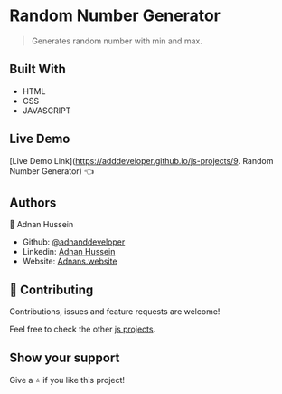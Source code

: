 <!--
*** Thanks for checking out this README Template. If you have a suggestion that would
*** make this better, please fork the repo and create a pull request or simply open
*** an issue with the tag "enhancement".
*** Thanks again! Now go create something AMAZING! :D
-->

<!-- PROJECT SHIELDS -->
<!--
*** I'm using markdown "reference style" links for readability.
*** Reference links are enclosed in brackets [ ] instead of parentheses ( ).
*** See the bottom of this document for the declaration of the reference variables
*** for contributors-url, forks-url, etc. This is an optional, concise syntax you may use.
*** https://www.markdownguide.org/basic-syntax/#reference-style-links
-->
# Random Number Generator

> Generates random number with min and max.

## Built With
- HTML
- CSS
- JAVASCRIPT

## Live Demo

[Live Demo Link](https://adddeveloper.github.io/js-projects/9. Random Number Generator) :point_left:

## Authors
👤 Adnan Hussein
- Github: [@adnanddeveloper](https://github.com/adnanddeveloper)
- Linkedin: [Adnan Hussein](https://www.linkedin.com/in/adnan-hussein-b82a80216/)
- Website: [Adnans.website](https://www.adnans.website/)

## 🤝 Contributing
Contributions, issues and feature requests are welcome!

Feel free to check the other [js projects](https://github.com/adddeveloper/js-projects).

## Show your support

Give a ⭐️ if you like this project!
